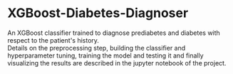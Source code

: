 # XGBoost-Diabetes-Diagnoser
An XGBoost classifier trained to diagnose prediabetes and diabetes with respect to the patient's history. 
<br>
Details on the preprocessing step, building the classifier and hyperparameter tuning, training the model and testing it and finally visualizing the results are described in the jupyter notebook of the project.
